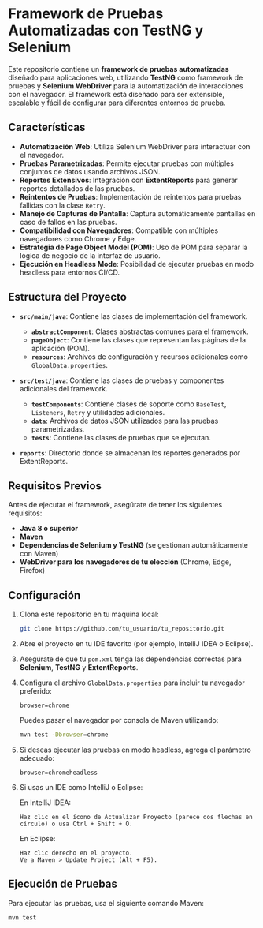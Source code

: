 # Framework de Pruebas Automatizadas con TestNG y Selenium

Este repositorio contiene un **framework de pruebas automatizadas** diseñado para aplicaciones web, utilizando **TestNG** como framework de pruebas y **Selenium WebDriver** para la automatización de interacciones con el navegador. El framework está diseñado para ser extensible, escalable y fácil de configurar para diferentes entornos de prueba.

## Características

- **Automatización Web**: Utiliza Selenium WebDriver para interactuar con el navegador.
- **Pruebas Parametrizadas**: Permite ejecutar pruebas con múltiples conjuntos de datos usando archivos JSON.
- **Reportes Extensivos**: Integración con **ExtentReports** para generar reportes detallados de las pruebas.
- **Reintentos de Pruebas**: Implementación de reintentos para pruebas fallidas con la clase `Retry`.
- **Manejo de Capturas de Pantalla**: Captura automáticamente pantallas en caso de fallos en las pruebas.
- **Compatibilidad con Navegadores**: Compatible con múltiples navegadores como Chrome y Edge.
- **Estrategia de Page Object Model (POM)**: Uso de POM para separar la lógica de negocio de la interfaz de usuario.
- **Ejecución en Headless Mode**: Posibilidad de ejecutar pruebas en modo headless para entornos CI/CD.

## Estructura del Proyecto

- **`src/main/java`**: Contiene las clases de implementación del framework.
  - **`abstractComponent`**: Clases abstractas comunes para el framework.
  - **`pageObject`**: Contiene las clases que representan las páginas de la aplicación (POM).
  - **`resources`**: Archivos de configuración y recursos adicionales como `GlobalData.properties`.

- **`src/test/java`**: Contiene las clases de pruebas y componentes adicionales del framework.
    - **`testComponents`**: Contiene clases de soporte como `BaseTest`, `Listeners`, `Retry` y utilidades adicionales.
    - **`data`**: Archivos de datos JSON utilizados para las pruebas parametrizadas.
    - **`tests`**: Contiene las clases de pruebas que se ejecutan.

- **`reports`**: Directorio donde se almacenan los reportes generados por ExtentReports.

## Requisitos Previos

Antes de ejecutar el framework, asegúrate de tener los siguientes requisitos:

- **Java 8 o superior**
- **Maven**
- **Dependencias de Selenium y TestNG** (se gestionan automáticamente con Maven)
- **WebDriver para los navegadores de tu elección** (Chrome, Edge, Firefox)

## Configuración

1. Clona este repositorio en tu máquina local:

    ```bash
    git clone https://github.com/tu_usuario/tu_repositorio.git
    ```

2. Abre el proyecto en tu IDE favorito (por ejemplo, IntelliJ IDEA o Eclipse).

3. Asegúrate de que tu `pom.xml` tenga las dependencias correctas para **Selenium**, **TestNG** y **ExtentReports**.

4. Configura el archivo `GlobalData.properties` para incluir tu navegador preferido:

    ```properties
    browser=chrome
    ```

    Puedes pasar el navegador por consola de Maven utilizando:

    ```bash
    mvn test -Dbrowser=chrome
    ```

5. Si deseas ejecutar las pruebas en modo headless, agrega el parámetro adecuado:

    ```properties
    browser=chromeheadless
    ```
6. Si usas un IDE como IntelliJ o Eclipse:

    En IntelliJ IDEA:
      ```Ve a la pestaña Maven (View > Tool Windows > Maven).
      Haz clic en el ícono de Actualizar Proyecto (parece dos flechas en círculo) o usa Ctrl + Shift + O.
      ```
    En Eclipse:
     ```
     Haz clic derecho en el proyecto.
     Ve a Maven > Update Project (Alt + F5).
     ```
## Ejecución de Pruebas

Para ejecutar las pruebas, usa el siguiente comando Maven:

```bash
mvn test
